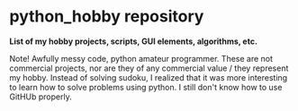 # python_hobby repository

**List of my hobby projects, scripts, GUI elements, algorithms, etc.**

<p>Note! Awfully messy code, python amateur programmer. These are not commercial projects, nor are they of any commercial value / they represent my hobby. 
Instead of solving sudoku, I realized that it was more interesting to learn how to solve problems using python. 
I still don't know how to use GitHUb properly.</p>
